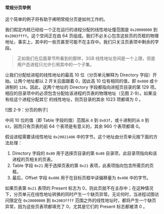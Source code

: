 #### 常规分页举例

这个简单的例子将有助于阐明常规分页是如何工作的。

我们假定内核已经给一个正在运行的进程分配的线性地址僮范围是 `0x20000000` 到 `0x2003ffff`。这个空间正在由 64 页组成。我们不必关心包含这些页的页框的物理地址，事实上，其中的一些页甚至可能不在主存中。我们只关注页表项中剩余的字段。

> 正如我们在后面章节所看到的那样，3GB 线性地址空间是一个上限，但是用户态进程只允许引用其中的一个子集。

让我们分配给进程的线性地址的最高 10 位（分页单元解释为 Directory 字段）开始。让两个地址都以 2 开关后面跟着 0，因此高 10 位有相同的值，即 `0x080` 或十进制的 `128`。因此，这两个地址的 Directory 字段都指向进程页目录的第 129 项。相应的目录项中的必须包含分配给该进程的页表的物理地址（见图 2-9）。如果没有给这个进程分配其它 的线性地址，则页目录的其余 1023 项都填为 0 。

![图 2-9：分页的例子]

中间 10 位的值（即 Table 字段的值）范围从 `0` 到 `0x03f`，或十进制的从 `0` 到 `63`，因而只有页表的前 64 个表项是有意义的，其余 960 个表项都填 0。

假设进程需要读线性地址 `0x20021406` 中的字节。这个地址由分页单元按下面的方法处理：

1. Directory 字段的 `0x80` 用于选择页目录的第 `0x80` 目录项，此目录项指向和该进程的页相关的页表。
2. Table 字段 `0x21` 用于选择页表的第 `0x21` 表项，此表项指向包含所需页的页框。
3. 最后，Offset 字段 `0x406` 用于在目标页框中读偏移量为 `0x406` 中的字节。

如果页表第 `0x21` 表项的 Present 标志为 0，则此页就不在主存中；在这种情况下，分页单元在线性地址转换的同时产生一个缺页异常。无论何时，当进程试图访问限定在 `0x20000000` 到 `0x2003ffff` 范围之外的线性地址时，都将产生一个缺页异常，因为这些页表项都填充了 0，尤其是它们的 Present 标志都被清 0 。
